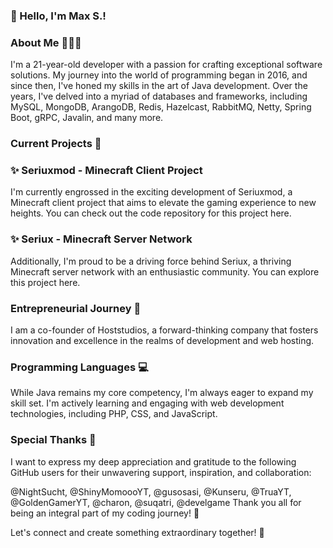 ### 👋 Hello, I'm Max S.!

### About Me 🧑🏻‍💻
I'm a 21-year-old developer with a passion for crafting exceptional software solutions. My journey into the world of programming began in 2016, and since then, I've honed my skills in the art of Java development. Over the years, I've delved into a myriad of databases and frameworks, including MySQL, MongoDB, ArangoDB, Redis, Hazelcast, RabbitMQ, Netty, Spring Boot, gRPC, Javalin, and many more.

### Current Projects 🚀

### ✨ Seriuxmod - Minecraft Client Project
I'm currently engrossed in the exciting development of Seriuxmod, a Minecraft client project that aims to elevate the gaming experience to new heights. You can check out the code repository for this project here.

### ✨ Seriux - Minecraft Server Network
Additionally, I'm proud to be a driving force behind Seriux, a thriving Minecraft server network with an enthusiastic community. You can explore this project here.

### Entrepreneurial Journey 🏢
I am a co-founder of Hoststudios, a forward-thinking company that fosters innovation and excellence in the realms of development and web hosting.

### Programming Languages 💻
While Java remains my core competency, I'm always eager to expand my skill set. I'm actively learning and engaging with web development technologies, including PHP, CSS, and JavaScript.

### Special Thanks 🙏
I want to express my deep appreciation and gratitude to the following GitHub users for their unwavering support, inspiration, and collaboration:

@NightSucht, @ShinyMomoooYT, @gusosasi, @Kunseru, @TruaYT, @GoldenGamerYT, @charon, @suqatri, @develgame
Thank you all for being an integral part of my coding journey! 🙌

Let's connect and create something extraordinary together! 🚀

<!--
**NettyChannel/NettyChannel** is a ✨ _special_ ✨ repository because its `README.md` (this file) appears on your GitHub profile.

Here are some ideas to get you started:

- 🔭 I’m currently working on ...
- 🌱 I’m currently learning ...
- 👯 I’m looking to collaborate on ...
- 🤔 I’m looking for help with ...
- 💬 Ask me about ...
- 📫 How to reach me: ...
- 😄 Pronouns: ...
- ⚡ Fun fact: ...
-->
